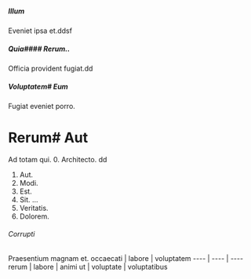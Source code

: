 ##### Illum
Eveniet ipsa et.ddsf
##### Quia#### Rerum..
Officia provident fugiat.dd
##### Voluptatem# Eum
Fugiat eveniet porro.
# Rerum# Aut
Ad totam qui.
0. Architecto. dd
1. Aut.
2. Modi. 
3. Est. 
4. Sit. ...
5. Veritatis. 
6. Dolorem. 
###### Corrupti
Praesentium magnam et.
occaecati | labore | voluptatem
---- | ---- | ----
rerum | labore | animi
ut | voluptate | voluptatibus
